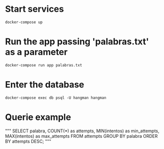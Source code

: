 # Start services

`docker-compose up`

# Run the app passing 'palabras.txt' as a parameter

`docker-compose run app palabras.txt`

# Enter the database

`docker-compose exec db psql -U hangman hangman`

# Querie example

"""
  SELECT 
      palabra,
      COUNT(*) as attempts,
      MIN(intentos) as min_attempts,
      MAX(intentos) as max_attempts
  FROM attempts 
  GROUP BY palabra
  ORDER BY attempts DESC;
"""
